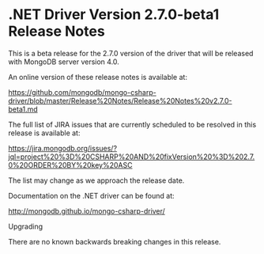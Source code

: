 # .NET Driver Version 2.7.0-beta1 Release Notes

This is a beta release for the 2.7.0 version of the driver that will be released with MongoDB server version 4.0.

An online version of these release notes is available at:

https://github.com/mongodb/mongo-csharp-driver/blob/master/Release%20Notes/Release%20Notes%20v2.7.0-beta1.md

The full list of JIRA issues that are currently scheduled to be resolved in this release is available at:

https://jira.mongodb.org/issues/?jql=project%20%3D%20CSHARP%20AND%20fixVersion%20%3D%202.7.0%20ORDER%20BY%20key%20ASC

The list may change as we approach the release date.

Documentation on the .NET driver can be found at:

http://mongodb.github.io/mongo-csharp-driver/

Upgrading

There are no known backwards breaking changes in this release.
